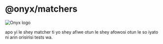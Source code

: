# @onyx/matchers
![Onyx logo](/onyx/onyx-logo-sm.svg)

apo yi le shey matcher ti yo shey afiwe otun le shey afowosi otun le so iyato ni arin orisirisi tests wa.